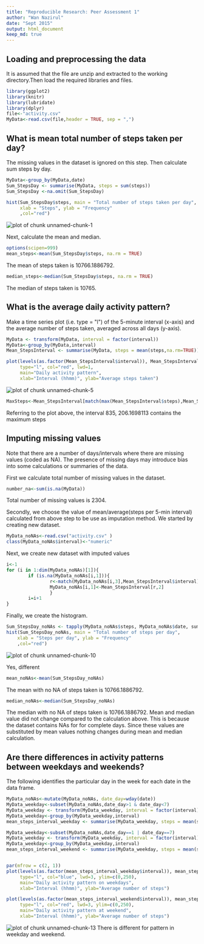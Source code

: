 ```yaml
---
title: "Reproducible Research: Peer Assessment 1"
author: "Wan Nazirul"
date: "Sept 2015"
output: html_document
keep_md: true
---
```


## Loading and preprocessing the data
It is assumed that the file are unzip and extracted to the working directory.Then load the required libraries and files.

```r
library(ggplot2)
library(knitr)
library(lubridate)
library(dplyr)
file<-"activity.csv"
MyData<-read.csv(file,header = TRUE, sep = ",")
```


## What is mean total number of steps taken per day?
The missing values in the dataset is ignored on this step. Then calculate sum steps by day.

```r
MyData<-group_by(MyData,date)
Sum_StepsDay <- summarise(MyData, steps = sum(steps))
Sum_StepsDay <-na.omit(Sum_StepsDay)

hist(Sum_StepsDay$steps, main = "Total number of steps taken per day", 
     xlab = "Steps", ylab = "Frequency"
     ,col="red")
```

![plot of chunk unnamed-chunk-1](figure/unnamed-chunk-1-1.png) 

Next, calculate the mean and median.

```r
options(scipen=999)
mean_steps<-mean(Sum_StepsDay$steps, na.rm = TRUE)
```
The mean of steps taken is 10766.1886792.

```r
median_steps<-median(Sum_StepsDay$steps, na.rm = TRUE)
```
The median of steps taken is 10765.

## What is the average daily activity pattern?
Make a time series plot (i.e. type = "l") of the 5-minute interval (x-axis) and the average number of steps taken, averaged across all days (y-axis). 

```r
MyData <- transform(MyData, interval = factor(interval))
MyData<-group_by(MyData,interval)
Mean_StepsInterval <- summarise(MyData, steps = mean(steps,na.rm=TRUE))
```


```r
plot(levels(as.factor(Mean_StepsInterval$interval)), Mean_StepsInterval$steps, 
     type="l", col="red", lwd=1, 
     main="Daily activity pattern", 
     xlab="Interval (hhmm)", ylab="Average steps taken")
```

![plot of chunk unnamed-chunk-5](figure/unnamed-chunk-5-1.png) 


```r
MaxSteps<-Mean_StepsInterval[match(max(Mean_StepsInterval$steps),Mean_StepsInterval$steps),]
```
Referring to the plot above, the interval 835, 206.1698113 contains the maximum steps

## Imputing missing values
Note that there are a number of days/intervals where there are missing values (coded as NA). The presence of missing days may introduce bias into some calculations or summaries of the data.

First we calculate total number of missing values in the dataset.

```r
number_na<-sum(is.na(MyData))
```
Total number of missing values is 2304.

Secondly, we choose the value of mean/average(steps per 5-min interval) calculated from above step to be use as imputation method. We started by creating new dataset.

```r
MyData_noNAs<-read.csv("activity.csv" )
class(MyData_noNAs$interval)<-"numeric"
```

Next, we create new dataset with imputed values

```r
i<-1
for (i in 1:dim(MyData_noNAs)[1]){
        if (is.na(MyData_noNAs[i,1])){
                r<-match(MyData_noNAs[i,3],Mean_StepsInterval$interval)
                MyData_noNAs[i,1]<-Mean_StepsInterval[r,2]
                }
        i=i+1
} 
```

Finally, we create the histogram.

```r
Sum_StepsDay_noNAs <- tapply(MyData_noNAs$steps, MyData_noNAs$date, sum, na.rm = TRUE)
hist(Sum_StepsDay_noNAs, main = "Total number of steps per day", 
    xlab = "Steps per day", ylab = "Frequency"
    ,col="red")
```

![plot of chunk unnamed-chunk-10](figure/unnamed-chunk-10-1.png) 

Yes, different

```r
mean_noNAs<-mean(Sum_StepsDay_noNAs)
```
The mean with no NA of steps taken is 10766.1886792.

```r
median_noNAs<-median(Sum_StepsDay_noNAs)
```
The median with no NA of steps taken is 10766.1886792.
Mean and median value did not change compared to the calculation above. This is because the dataset contains NAs for for complete days. Since these values are substituted by mean values nothing changes during mean and median calculation.

## Are there differences in activity patterns between weekdays and weekends?
The following identifies the particular day in the week for each date in the data frame.

```r
MyData_noNAs<-mutate(MyData_noNAs, date_day=wday(date))
MyData_weekday<-subset(MyData_noNAs,date_day>1 & date_day<7)
MyData_weekday <- transform(MyData_weekday, interval = factor(interval))
MyData_weekday<-group_by(MyData_weekday,interval)
mean_steps_interval_weekday <- summarise(MyData_weekday, steps = mean(steps,na.rm=TRUE))

MyData_weekday<-subset(MyData_noNAs,date_day==1 | date_day==7)
MyData_weekday <- transform(MyData_weekday, interval = factor(interval))
MyData_weekday<-group_by(MyData_weekday,interval)
mean_steps_interval_weekend <- summarise(MyData_weekday, steps = mean(steps,na.rm=TRUE))


par(mfrow = c(2, 1))
plot(levels(as.factor(mean_steps_interval_weekday$interval)), mean_steps_interval_weekday$steps, 
     type="l", col="blue", lwd=3, ylim=c(0,250),
     main="Daily activity pattern on weekdays", 
     xlab="Interval (hhmm)", ylab="Average number of steps")

plot(levels(as.factor(mean_steps_interval_weekend$interval)), mean_steps_interval_weekend$steps, 
     type="l", col="red", lwd=3, ylim=c(0,250),
     main="Daily activity pattern at weekend",
     xlab="Interval (hhmm)", ylab="Average number of steps")
```

![plot of chunk unnamed-chunk-13](figure/unnamed-chunk-13-1.png) 
There is different for pattern in weekday and weekend.
